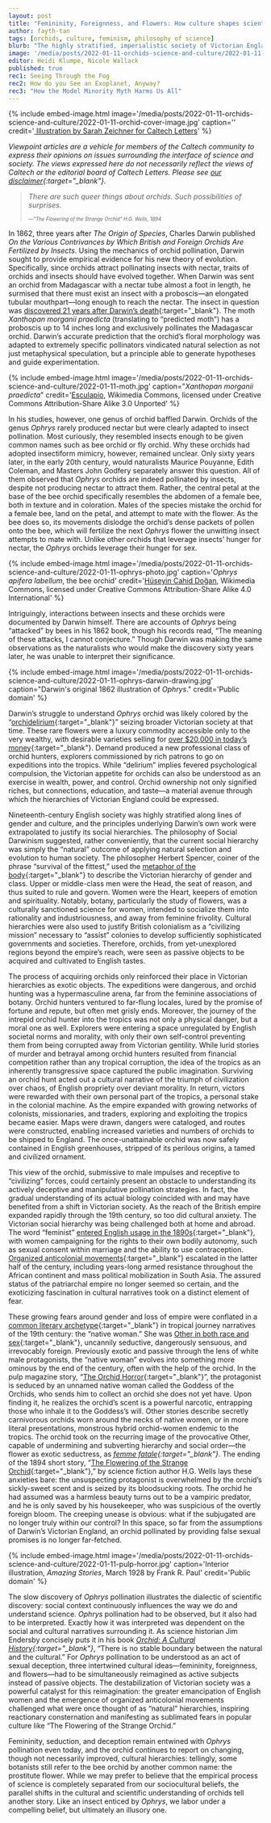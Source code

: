 ```yaml
---
layout: post
title: "Femininity, Foreignness, and Flowers: How culture shapes scientific discovery"
author: fayth-tan
tags: [orchids, culture, feminism, philosophy of science]
blurb: "The highly stratified, imperialistic society of Victorian England may be to blame for Charles Darwin’s inability to understand the reproductive strategies of the bee orchid <i>Ophrys</i>."
image: '/media/posts/2022-01-11-orchids-science-and-culture/2022-01-11-orchid-cover-image.jpg'
editor: Heidi Klumpe, Nicole Wallack
published: true
rec1: Seeing Through the Fog
rec2: How do you See an Exoplanet, Anyway?
rec3: "How the Model Minority Myth Harms Us All"
---
```

{% include embed-image.html image='/media/posts/2022-01-11-orchids-science-and-culture/2022-01-11-orchid-cover-image.jpg' caption='' credit='<a href="https://www.sarahzeichner.com/art" target="_blank"> Illustration by Sarah Zeichner for Caltech Letters</a>' %}

*Viewpoint articles are a vehicle for members of the Caltech community to express their opinions on issues surrounding the interface of science and society. The views expressed here do not necessarily reflect the views of Caltech or the editorial board of Caltech Letters. Please see [our disclaimer](https://caltechletters.org/disclaimer/){:target="_blank"}.*

> *There are such queer things about orchids. Such possibilities of surprises.*
>
> <sub><sup>—*"The Flowering of the Strange Orchid" H.G. Wells, 1894*</sup></sub>

<span class="first-letter">I</span>n 1862, three years after _The Origin of Species_, Charles Darwin published _On the Various Contrivances by Which British and Foreign Orchids Are Fertilized by Insects_. Using the mechanics of orchid pollination, Darwin sought to provide empirical evidence for his new theory of evolution. Specifically, since orchids attract pollinating insects with nectar, traits of orchids and insects should have evolved together. When Darwin was sent an orchid from Madagascar with a nectar tube almost a foot in length, he surmised that there must exist an insect with a proboscis—an elongated tubular mouthpart—long enough to reach the nectar. The insect in question was [discovered 21 years after Darwin’s death](https://www.theguardian.com/science/lost-worlds/2013/oct/02/moth-tongues-orchids-darwin-evolution){:target="_blank"}. The moth _Xanthopan morganii praedicta_ (translating to “predicted moth”) has a proboscis up to 14 inches long and exclusively pollinates the Madagascar orchid. Darwin’s accurate prediction that the orchid’s floral morphology was adapted to extremely specific pollinators vindicated natural selection as not just metaphysical speculation, but a principle able to generate hypotheses and guide experimentation.

{% include embed-image.html image='/media/posts/2022-01-11-orchids-science-and-culture/2022-01-11-moth.jpg' caption="<i>Xanthopan morganii praedicta</i>" credit='<a href="https://commons.wikimedia.org/wiki/User:Esculapio" target="_blank">Esculapio</a>, Wikimedia Commons, licensed under Creative Commons Attribution-Share Alike 3.0 Unported' %}

In his studies, however, one genus of orchid baffled Darwin. Orchids of the genus _Ophrys_ rarely produced nectar but were clearly adapted to insect pollination. Most curiously, they resembled insects enough to be given common names such as bee orchid or fly orchid. Why these orchids had adopted insectiform mimicry, however, remained unclear. Only sixty years later, in the early 20th century, would naturalists Maurice Pouyanne, Edith Coleman, and Masters John Godfery separately answer this question. All of them observed that _Ophrys_ orchids are indeed pollinated by insects, despite not producing nectar to attract them. Rather, the central petal at the base of the bee orchid specifically resembles the abdomen of a female bee, both in texture and in coloration. Males of the species mistake the orchid for a female bee, land on the petal, and attempt to mate with the flower. As the bee does so, its movements dislodge the orchid’s dense packets of pollen onto the bee, which will fertilize the next _Ophrys_ flower the unwitting insect attempts to mate with. Unlike other orchids that leverage insects’ hunger for nectar, the _Ophrys_ orchids leverage their hunger for sex.

{% include embed-image.html image='/media/posts/2022-01-11-orchids-science-and-culture/2022-01-11-ophrys-photo.jpg' caption='<i>Ophrys apifera labellum</i>, the bee orchid' credit='<a href="https://commons.wikimedia.org/wiki/User:Kocaeli_flora" target="_blank">Hüseyin Cahid Doğan</a>, Wikimedia Commons, licensed under Creative Commons Attribution-Share Alike 4.0 International' %}

Intriguingly, interactions between insects and these orchids were documented by Darwin himself. There are accounts of _Ophrys_ being “attacked” by bees in his 1862 book, though his records read, “The meaning of these attacks, I cannot conjecture.” Though Darwin was making the same observations as the naturalists who would make the discovery sixty years later, he was unable to interpret their significance.

{% include embed-image.html image='/media/posts/2022-01-11-orchids-science-and-culture/2022-01-11-ophrys-darwin-drawing.jpg' caption="Darwin's original 1862 illustration of <i>Ophrys</i>." credit='Public domain' %}

Darwin’s struggle to understand _Ophrys_ orchid was likely colored by the “[orchidelirium](https://chroniclingamerica.loc.gov/lccn/sn83030214/1904-06-26/ed-1/seq-54/){:target="_blank"}” seizing broader Victorian society at that time. These rare flowers were a luxury commodity accessible only to the very wealthy, with desirable varieties selling for [over $20,000 in today’s money](https://chroniclingamerica.loc.gov/lccn/sn83045462/1906-02-25/ed-1/seq-31/#date1=1836&index=1&rows=20&words=hunter+hunters+orchid+orchid-hunter+orchid-hunters&searchType=basic&sequence=0&state=&date2=1922&proxtext=orchid+hunters&y=0&x=0&dateFilterType=yearRange&page=1){:target="_blank"}. Demand produced a new professional class of orchid hunters, explorers commissioned by rich patrons to go on expeditions into the tropics. While “delirium” implies fevered psychological compulsion, the Victorian appetite for orchids can also be understood as an exercise in wealth, power, and control. Orchid ownership not only signified riches, but connections, education, and taste—a material avenue through which the hierarchies of Victorian England could be expressed.

Nineteenth-century English society was highly stratified along lines of gender and culture, and the principles underlying Darwin’s own work were extrapolated to justify its social hierarchies. The philosophy of Social Darwinism suggested, rather conveniently, that the current social hierarchy was simply the “natural” outcome of applying natural selection and evolution to human society. The philosopher Herbert Spencer, coiner of the phrase “survival of the fittest,” used the [metaphor of the body](https://www.jstor.org/stable/pdf/3177552.pdf){:target="_blank"} to describe the Victorian hierarchy of gender and class. Upper or middle-class men were the Head, the seat of reason, and thus suited to rule and govern. Women were the Heart, keepers of emotion and spirituality. Notably, botany, particularly the study of flowers, was a culturally sanctioned science for women, intended to socialize them into rationality and industriousness, and away from feminine frivolity. Cultural hierarchies were also used to justify British colonialism as a “civilizing mission” necessary to “assist” colonies to develop sufficiently sophisticated governments and societies. Therefore, orchids, from yet-unexplored regions beyond the empire’s reach, were seen as passive objects to be acquired and cultivated to English tastes.

The process of acquiring orchids only reinforced their place in Victorian hierarchies as exotic objects. The expeditions were dangerous, and orchid hunting was a hypermasculine arena, far from the feminine associations of botany. Orchid hunters ventured to far-flung locales, lured by the promise of fortune and repute, but often met grisly ends. Moreover, the journey of the intrepid orchid hunter into the tropics was not only a physical danger, but a moral one as well. Explorers were entering a space unregulated by English societal norms and morality, with only their own self-control preventing them from being corrupted away from Victorian gentility. While lurid stories of murder and betrayal among orchid hunters resulted from financial competition rather than any tropical corruption, the idea of the tropics as an inherently transgressive space captured the public imagination. Surviving an orchid hunt acted out a cultural narrative of the triumph of civilization over chaos, of English propriety over deviant morality. In return, victors were rewarded with their own personal part of the tropics, a personal stake in the colonial machine. As the empire expanded with growing networks of colonists, missionaries, and traders, exploring and exploiting the tropics became easier. Maps were drawn, dangers were cataloged, and routes were constructed, enabling increased varieties and numbers of orchids to be shipped to England. The once-unattainable orchid was now safely contained in English greenhouses, stripped of its perilous origins, a tamed and civilized ornament.

This view of the orchid, submissive to male impulses and receptive to “civilizing” forces, could certainly present an obstacle to understanding its actively deceptive and manipulative pollination strategies. In fact, the gradual understanding of its actual biology coincided with and may have benefited from a shift in Victorian society. As the reach of the British empire expanded rapidly through the 19th century, so too did cultural anxiety. The Victorian social hierarchy was being challenged both at home and abroad. The word “feminist” [entered English usage in the 1890s](https://www.jstor.org/stable/23720210?seq=1#metadata_info_tab_contents){:target="_blank"}, with women campaigning for the rights to their own bodily autonomy, such as sexual consent within marriage and the ability to use contraception. [Organized anticolonial movements](https://link.springer.com/chapter/10.1057/9780230117389_12){:target="_blank"} escalated in the latter half of the century, including years-long armed resistance throughout the African continent and mass political mobilization in South Asia. The assured status of the patriarchal empire no longer seemed so certain, and the exoticizing fascination in cultural narratives took on a distinct element of fear.

These growing fears around gender and loss of empire were conflated in a [common literary archetype](https://pubmed.ncbi.nlm.nih.gov/27278105/){:target="_blank"} in tropical journey narratives of the 19th century: the “native woman.” She was [Other in both race and sex](https://www.jstor.org/stable/pdf/3177552.pdf){:target="_blank"}, uncannily seductive, dangerously sensuous, and irrevocably foreign. Previously exotic and passive through the lens of white male protagonists, the “native woman” evolves into something more ominous by the end of the century, often with the help of the orchid. In the pulp magazine story, “[The Orchid Horror](https://pubmed.ncbi.nlm.nih.gov/27278105/){:target="_blank"}”, the protagonist is seduced by an unnamed native woman called the Goddess of the Orchids, who sends him to collect an orchid she does not yet have. Upon finding it, he realizes the orchid’s scent is a powerful narcotic, entrapping those who inhale it to the Goddess’s will. Other stories describe secretly carnivorous orchids worn around the necks of native women, or in more literal presentations, monstrous hybrid orchid-women endemic to the tropics. The orchid took on the recurring image of the provocative Other, capable of undermining and subverting hierarchy and social order—the flower as exotic seductress, as <em>[femme fatale](https://www.merriam-webster.com/dictionary/femme%20fatale){:target="_blank"}</em>. The ending of the 1894 short story,  “[The Flowering of the Strange Orchid](http://www.online-literature.com/wellshg/2865/){:target="_blank"},” by science fiction author H.G. Wells lays these anxieties bare: the unsuspecting protagonist is overwhelmed by the orchid’s sickly-sweet scent and is seized by its bloodsucking roots. The orchid he had assumed was a harmless beauty turns out to be a vampiric predator, and he is only saved by his housekeeper, who was suspicious of the overtly foreign bloom. The creeping unease is obvious: what if the subjugated are no longer truly within our control? In this space, so far from the assumptions of Darwin’s Victorian England, an orchid pollinated by providing false sexual promises is no longer far-fetched.

{% include embed-image.html image='/media/posts/2022-01-11-orchids-science-and-culture/2022-01-11-pulp-horror.jpg' caption='Interior illustration, <i>Amazing Stories</i>, March 1928 by Frank R. Paul' credit='Public domain' %}

The slow discovery of _Ophrys_ pollination illustrates the dialectic of scientific discovery: social context continuously influences the way we do and understand science. _Ophrys_ pollination had to be observed, but it also had to be interpreted. Exactly how it was interpreted was dependent on the social and cultural narratives surrounding it. As science historian Jim Endersby concisely puts it in his book <em>[Orchid: A Cultural History](https://press.uchicago.edu/ucp/books/book/chicago/O/bo24044571.html){:target="_blank"}</em>, “There is no stable boundary between the natural and the cultural.” For _Ophrys_ pollination to be understood as an act of sexual deception, three intertwined cultural ideas—femininity, foreignness, and flowers—had to be simultaneously reimagined as active subjects instead of passive objects. The destabilization of Victorian society was a powerful catalyst for this reimagination: the greater emancipation of English women and the emergence of organized anticolonial movements challenged what were once thought of as “natural” hierarchies, inspiring reactionary consternation and manifesting as sublimated fears in popular culture like “The Flowering of the Strange Orchid.”

Femininity, seduction, and deception remain entwined with _Ophrys_ pollination even today, and the orchid continues to report on changing, though not necessarily improved, cultural hierarchies: tellingly, some botanists still refer to the bee orchid by another common name: the prostitute flower. While we may prefer to believe that the empirical process of science is completely separated from our sociocultural beliefs, the parallel shifts in the cultural and scientific understanding of orchids tell another story. Like an insect enticed by _Ophrys_, we labor under a compelling belief, but ultimately an illusory one.
